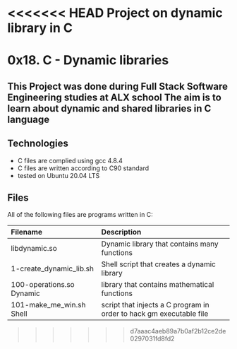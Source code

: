 <<<<<<< HEAD
Project on dynamic library in C
=======
# 0x18. C - Dynamic libraries
## This Project was done during Full Stack Software Engineering studies at ALX school The aim is to learn about dynamic and shared libraries in C language

## Technologies
* C files are complied using gcc 4.8.4
* C files are written according to C90 standard
* tested on Ubuntu 20.04 LTS
## Files
All of the following files are programs written in C:

|Filename|	Description|
|:-------|:-------------|
|libdynamic.so	| Dynamic library that contains many functions|
|1-create_dynamic_lib.sh|	Shell script that creates a dynamic library|
|100-operations.so	Dynamic| library that contains mathematical functions|
|101-make_me_win.sh	Shell| script that injects a C program in order to hack gm executable file|
>>>>>>> d7aaac4aeb89a7b0af2b12ce2de0297031fd8fd2
